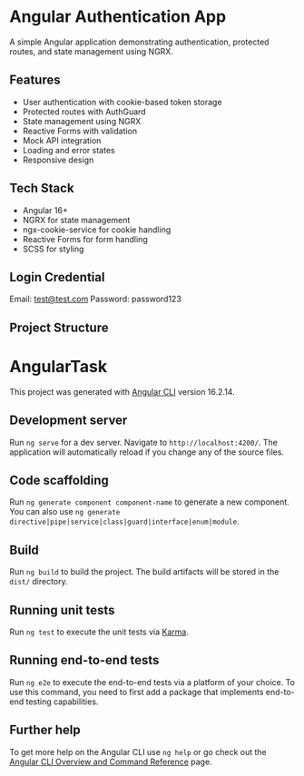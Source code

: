 # Angular Authentication App

A simple Angular application demonstrating authentication, protected routes, and state management using NGRX.

## Features

- User authentication with cookie-based token storage
- Protected routes with AuthGuard
- State management using NGRX
- Reactive Forms with validation
- Mock API integration
- Loading and error states
- Responsive design

## Tech Stack

- Angular 16+
- NGRX for state management
- ngx-cookie-service for cookie handling
- Reactive Forms for form handling
- SCSS for styling

## Login Credential
Email: test@test.com
Password: password123

## Project Structure

# AngularTask

This project was generated with [Angular CLI](https://github.com/angular/angular-cli) version 16.2.14.

## Development server

Run `ng serve` for a dev server. Navigate to `http://localhost:4200/`. The application will automatically reload if you change any of the source files.

## Code scaffolding

Run `ng generate component component-name` to generate a new component. You can also use `ng generate directive|pipe|service|class|guard|interface|enum|module`.

## Build

Run `ng build` to build the project. The build artifacts will be stored in the `dist/` directory.

## Running unit tests

Run `ng test` to execute the unit tests via [Karma](https://karma-runner.github.io).

## Running end-to-end tests

Run `ng e2e` to execute the end-to-end tests via a platform of your choice. To use this command, you need to first add a package that implements end-to-end testing capabilities.

## Further help

To get more help on the Angular CLI use `ng help` or go check out the [Angular CLI Overview and Command Reference](https://angular.io/cli) page.
